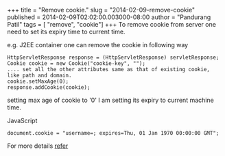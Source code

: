 +++
title = "Remove cookie."
slug = "2014-02-09-remove-cookie"
published = 2014-02-09T02:02:00.003000-08:00
author = "Pandurang Patil"
tags = [ "remove", "cookie"]
+++
To remove cookie from server one need to set its expiry time to current
time.  
  
e.g. J2EE container one can remove the cookie in following way  
  

    HttpServletResponse response = (HttpServletResponse) servletResponse;
    Cookie cookie = new Cookie("cookie-key", "");
    .... set all the other attributes same as that of existing cookie, like path and domain.  
    cookie.setMaxAge(0);
    response.addCookie(cookie);

  
setting max age of cookie to '0' I am setting its expiry to current
machine time.  
  
JavaScript  
  

    document.cookie = "username=; expires=Thu, 01 Jan 1970 00:00:00 GMT";

  

For more details [refer](http://www.w3schools.com/js/js_cookies.asp)
